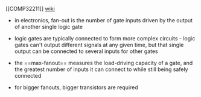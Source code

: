[[COMP32211]]
[wiki](https://en.wikipedia.org/wiki/Fan-out)

- in electronics, fan-out is the number of gate inputs driven by the output of another single logic gate
- logic gates are typically connected to form more complex circuits - logic gates can't output different signals at any given time, but that single output can be connected to several inputs for other gates
- the ==max-fanout== measures the load-driving capacity of a gate, and the greatest number of inputs it can connect to while still being safely connected

- for bigger fanouts, bigger transistors are required